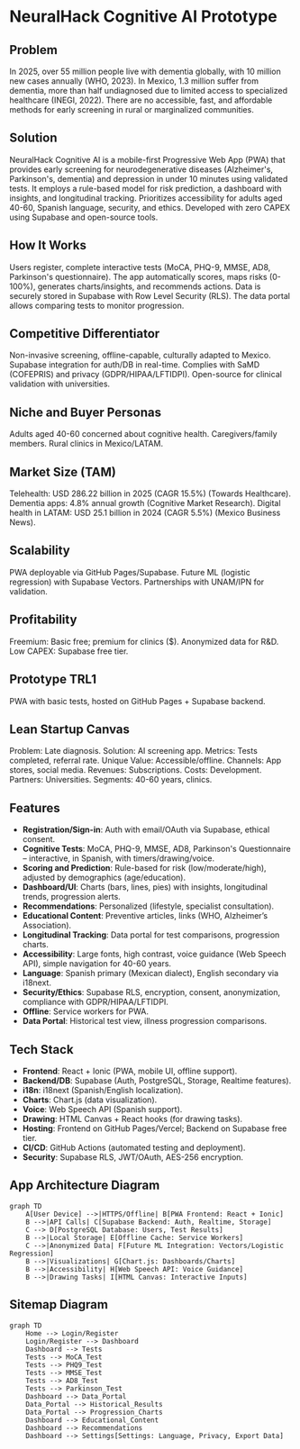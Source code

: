 # NeuralHack Cognitive AI Prototype

## Problem
In 2025, over 55 million people live with dementia globally, with 10 million new cases annually (WHO, 2023). In Mexico, 1.3 million suffer from dementia, more than half undiagnosed due to limited access to specialized healthcare (INEGI, 2022). There are no accessible, fast, and affordable methods for early screening in rural or marginalized communities.

## Solution
NeuralHack Cognitive AI is a mobile-first Progressive Web App (PWA) that provides early screening for neurodegenerative diseases (Alzheimer's, Parkinson's, dementia) and depression in under 10 minutes using validated tests. It employs a rule-based model for risk prediction, a dashboard with insights, and longitudinal tracking. Prioritizes accessibility for adults aged 40-60, Spanish language, security, and ethics. Developed with zero CAPEX using Supabase and open-source tools.

## How It Works
Users register, complete interactive tests (MoCA, PHQ-9, MMSE, AD8, Parkinson's questionnaire). The app automatically scores, maps risks (0-100%), generates charts/insights, and recommends actions. Data is securely stored in Supabase with Row Level Security (RLS). The data portal allows comparing tests to monitor progression.

## Competitive Differentiator
Non-invasive screening, offline-capable, culturally adapted to Mexico. Supabase integration for auth/DB in real-time. Complies with SaMD (COFEPRIS) and privacy (GDPR/HIPAA/LFTIDPI). Open-source for clinical validation with universities.

## Niche and Buyer Personas
Adults aged 40-60 concerned about cognitive health. Caregivers/family members. Rural clinics in Mexico/LATAM.

## Market Size (TAM)
Telehealth: USD 286.22 billion in 2025 (CAGR 15.5%) (Towards Healthcare). Dementia apps: 4.8% annual growth (Cognitive Market Research). Digital health in LATAM: USD 25.1 billion in 2024 (CAGR 5.5%) (Mexico Business News).

## Scalability
PWA deployable via GitHub Pages/Supabase. Future ML (logistic regression) with Supabase Vectors. Partnerships with UNAM/IPN for validation.

## Profitability
Freemium: Basic free; premium for clinics ($). Anonymized data for R&D. Low CAPEX: Supabase free tier.

## Prototype TRL1
PWA with basic tests, hosted on GitHub Pages + Supabase backend.

## Lean Startup Canvas
Problem: Late diagnosis. Solution: AI screening app. Metrics: Tests completed, referral rate. Unique Value: Accessible/offline. Channels: App stores, social media. Revenues: Subscriptions. Costs: Development. Partners: Universities. Segments: 40-60 years, clinics.

## Features
- **Registration/Sign-in**: Auth with email/OAuth via Supabase, ethical consent.
- **Cognitive Tests**: MoCA, PHQ-9, MMSE, AD8, Parkinson's Questionnaire – interactive, in Spanish, with timers/drawing/voice.
- **Scoring and Prediction**: Rule-based for risk (low/moderate/high), adjusted by demographics (age/education).
- **Dashboard/UI**: Charts (bars, lines, pies) with insights, longitudinal trends, progression alerts.
- **Recommendations**: Personalized (lifestyle, specialist consultation).
- **Educational Content**: Preventive articles, links (WHO, Alzheimer’s Association).
- **Longitudinal Tracking**: Data portal for test comparisons, progression charts.
- **Accessibility**: Large fonts, high contrast, voice guidance (Web Speech API), simple navigation for 40-60 years.
- **Language**: Spanish primary (Mexican dialect), English secondary via i18next.
- **Security/Ethics**: Supabase RLS, encryption, consent, anonymization, compliance with GDPR/HIPAA/LFTIDPI.
- **Offline**: Service workers for PWA.
- **Data Portal**: Historical test view, illness progression comparisons.

## Tech Stack
- **Frontend**: React + Ionic (PWA, mobile UI, offline support).
- **Backend/DB**: Supabase (Auth, PostgreSQL, Storage, Realtime features).
- **i18n**: i18next (Spanish/English localization).
- **Charts**: Chart.js (data visualization).
- **Voice**: Web Speech API (Spanish support).
- **Drawing**: HTML Canvas + React hooks (for drawing tasks).
- **Hosting**: Frontend on GitHub Pages/Vercel; Backend on Supabase free tier.
- **CI/CD**: GitHub Actions (automated testing and deployment).
- **Security**: Supabase RLS, JWT/OAuth, AES-256 encryption.

## App Architecture Diagram
```mermaid
graph TD
    A[User Device] -->|HTTPS/Offline| B[PWA Frontend: React + Ionic]
    B -->|API Calls| C[Supabase Backend: Auth, Realtime, Storage]
    C --> D[PostgreSQL Database: Users, Test Results]
    B -->|Local Storage| E[Offline Cache: Service Workers]
    C -->|Anonymized Data| F[Future ML Integration: Vectors/Logistic Regression]
    B -->|Visualizations| G[Chart.js: Dashboards/Charts]
    B -->|Accessibility| H[Web Speech API: Voice Guidance]
    B -->|Drawing Tasks| I[HTML Canvas: Interactive Inputs]
```
## Sitemap Diagram

```mermaid
graph TD
    Home --> Login/Register
    Login/Register --> Dashboard
    Dashboard --> Tests
    Tests --> MoCA_Test
    Tests --> PHQ9_Test
    Tests --> MMSE_Test
    Tests --> AD8_Test
    Tests --> Parkinson_Test
    Dashboard --> Data_Portal
    Data_Portal --> Historical_Results
    Data_Portal --> Progression_Charts
    Dashboard --> Educational_Content
    Dashboard --> Recommendations
    Dashboard --> Settings[Settings: Language, Privacy, Export Data]
```
